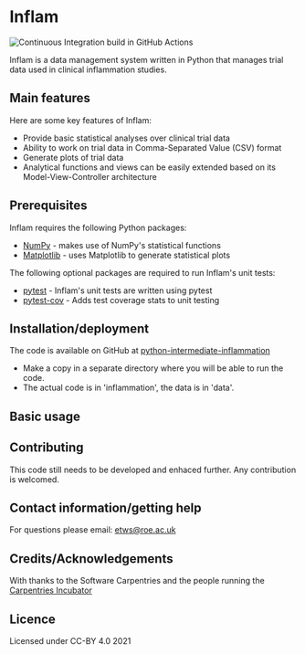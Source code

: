 # Inflam

![Continuous Integration build in GitHub Actions](https://github.com/esutorius/python-intermediate-inflammation/workflows/CI/badge.svg?branch=main)

Inflam is a data management system written in Python that manages trial data used in clinical inflammation studies.

## Main features

Here are some key features of Inflam:

- Provide basic statistical analyses over clinical trial data
- Ability to work on trial data in Comma-Separated Value (CSV) format
- Generate plots of trial data
- Analytical functions and views can be easily extended based on its Model-View-Controller architecture

## Prerequisites

Inflam requires the following Python packages:

- [NumPy](https://www.numpy.org/) - makes use of NumPy's statistical functions
- [Matplotlib](https://matplotlib.org/stable/index.html) - uses Matplotlib to generate statistical plots

The following optional packages are required to run Inflam's unit tests:

- [pytest](https://docs.pytest.org/en/stable/) - Inflam's unit tests are written using pytest
- [pytest-cov](https://pypi.org/project/pytest-cov/) - Adds test coverage stats to unit testing

## Installation/deployment

The code is available on GitHub at [python-intermediate-inflammation](https://github.com/esutorius/python-intermediate-inflammation/)

- Make a copy in a separate directory where you will be able to run the code.
- The actual code is in 'inflammation', the data is in 'data'.

## Basic usage



## Contributing

This code still needs to be developed and enhaced further. Any contribution is welcomed.

## Contact information/getting help

For questions please email: etws@roe.ac.uk

## Credits/Acknowledgements

With thanks to the Software Carpentries and the people running the [Carpentries Incubator](https://github.com/carpentries-incubator/proposals/#the-carpentries-incubator)

## Licence

Licensed under CC-BY 4.0 2021